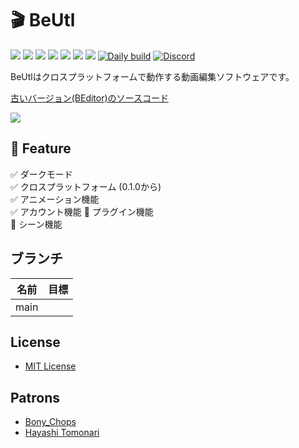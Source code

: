 # 🎬 BeUtl

![](https://img.shields.io/github/issues/b-editor/BeUtl)
![](https://img.shields.io/github/forks/b-editor/BeUtl)
![](https://img.shields.io/github/stars/b-editor/BeUtl)
![](https://img.shields.io/github/license/b-editor/BeUtl)
![](https://img.shields.io/github/downloads/b-editor/BeUtl/total)
![](https://img.shields.io/github/v/release/b-editor/BeUtl)
![](https://img.shields.io/github/repo-size/b-editor/BeUtl)
[![Daily build](https://github.com/b-editor/BeUtl/actions/workflows/daily-build.yml/badge.svg)](https://github.com/b-editor/BeUtl/actions/workflows/daily-build.yml)
[![Discord](https://img.shields.io/discord/868076100511760385.svg?label=&logo=discord&logoColor=ffffff&color=7389D8&labelColor=6A7EC2)](https://discord.gg/Bm3pnVc928)

BeUtlはクロスプラットフォームで動作する動画編集ソフトウェアです。  

[古いバージョン(BEditor)のソースコード](https://github.com/b-editor/BeUtl/tree/old/main)

![](https://raw.github.com/b-editor/BeUtl/main/assets/screenshots/screenshot-light-dark.png)

## 📖 Feature

✅ ダークモード  
✅ クロスプラットフォーム (0.1.0から)  
✅ アニメーション機能  
✅ アカウント機能
🚧 プラグイン機能  
🚧 シーン機能  

## ブランチ
| 名前 | 目標 |
| --- | --- |
| main |  |

## License

- [MIT License](https://github.com/b-editor/BeUtl/blob/main/LICENSE)

## Patrons

- [Bony_Chops](https://www.patreon.com/user/creators?u=52944861)
- [Hayashi Tomonari](https://www.patreon.com/user/creators?u=62872137)
